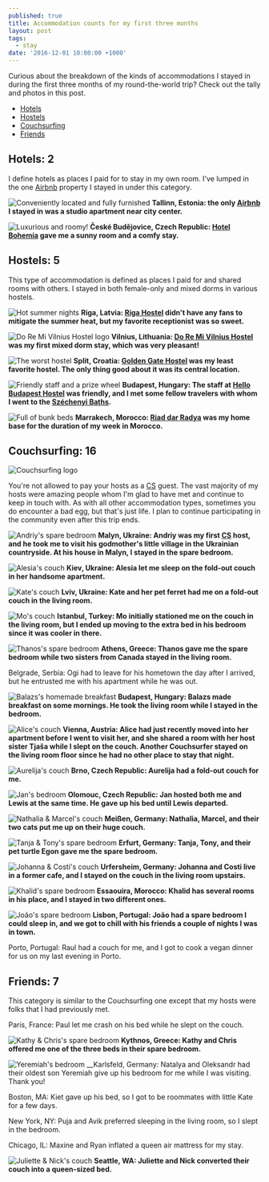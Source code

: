 ```yaml
---
published: true
title: Accommodation counts for my first three months
layout: post
tags:
  - stay
date: '2016-12-01 10:00:00 +1000'
---
```

Curious about the breakdown of the kinds of accommodations I stayed in during the first three months of my round-the-world trip? Check out the tally and photos in this post.

<!--more-->

* [Hotels](#hotels-2)
* [Hostels](#hostels-5)
* [Couchsurfing](#couchsurfing-16)
* [Friends](#friends-7)

## Hotels: 2

I define hotels as places I paid for to stay in my own room. I've lumped in the one [Airbnb][airbnb] property I stayed in under this category.

![Conveniently located and fully furnished]({{site.baseurl}}/images/2016/07/21/tallinn-arrival/airbnb-room.jpeg)
__Tallinn, Estonia: the only [Airbnb][airbnb] I stayed in was a studio apartment near city center.__

![Luxurious and roomy!]({{site.baseurl}}/images/2016/12/01-accommodation-counts-for-my-first-three-months/hotel-ceskebudejovice.jpg)
__České Budějovice, Czech Republic: [Hotel Bohemia](http://bohemia.restaurant) gave me a sunny room and a comfy stay.__

## Hostels: 5

This type of accommodation is defined as places I paid for and shared rooms with others. I stayed in both female-only and mixed dorms in various hostels.

![Hot summer nights]({{site.baseurl}}/images/2016/07/24/riga-day-1/rigahostel-bunkbeds.jpeg)
__Riga, Latvia: [Riga Hostel](http://www.rigahostel.com.lv/) didn't have any fans to mitigate the summer heat, but my favorite receptionist was so sweet.__

![Do Re Mi Vilnius Hostel logo]({{site.baseurl}}/images/2016/12/01-accommodation-counts-for-my-first-three-months/hostel-vilnius.png)
__Vilnius, Lithuania: [Do Re Mi Vilnius Hostel](http://doremihostel.com) was my first mixed dorm stay, which was very pleasant!__

![The worst hostel]({{site.baseurl}}/images/2016/08/21/trip-to-split/hostel-goldengate.jpeg)
__Split, Croatia: [Golden Gate Hostel](https://www.facebook.com/GoldenGateHostelSplit) was my least favorite hostel. The only thing good about it was its central location.__

![Friendly staff and a prize wheel]({{site.baseurl}}/images/2016/12/01-accommodation-counts-for-my-first-three-months/hostel-budapest.jpg)
__Budapest, Hungary: The staff at [Hello Budapest Hostel](http://www.hellobudapesthostel.com) was friendly, and I met some fellow travelers with whom I went to the [Széchenyi Baths](http://www.szechenyibath.hu).__

![Full of bunk beds]({{site.baseurl}}/images/2016/12/01-accommodation-counts-for-my-first-three-months/hostel-marrakesh.jpg)
__Marrakech, Morocco: [Riad dar Radya](https://www.lonelyplanet.com/morocco/marrakesh/hotels/riad-dar-radya/a/lod/b7a02a2d-40fb-4050-a459-b137a7a3e70d/1341482) was my home base for the duration of my week in Morocco.__

## Couchsurfing: 16

![Couchsurfing logo]({{site.baseurl}}/images/2016/08/01/my-first-experience-as-a-couchsurfing-guest/couchsurfing-logo.jpeg)

You're not allowed to pay your hosts as a [CS][cs] guest. The vast majority of my hosts were amazing people whom I'm glad to have met and continue to keep in touch with. As with all other accommodation types, sometimes you do encounter a bad egg, but that's just life. I plan to continue participating in the community even after this trip ends.

![Andriy's spare bedroom]({{site.baseurl}}/images/2016/07/31/a-day-in-malyn/room.jpeg)
__Malyn, Ukraine: Andriy was my first [CS][cs] host, and he took me to visit his godmother's little village in the Ukrainian countryside. At his house in Malyn, I stayed in the spare bedroom.__

![Alesia's couch]({{site.baseurl}}/images/2016/08/01/kiev-day-1/home-couch.jpeg)
__Kiev, Ukraine: Alesia let me sleep on the fold-out couch in her handsome apartment.__

![Kate's couch]({{site.baseurl}}/images/2016/08/03/trip-to-lviv/kateshouse-bed.jpeg)
__Lviv, Ukraine: Kate and her pet ferret had me on a fold-out couch in the living room.__

![Mo's couch]({{site.baseurl}}/images/2016/08/10/trip-to-istanbul/cs-moscouch.jpeg)
__Istanbul, Turkey: Mo initially stationed me on the couch in the living room, but I ended up moving to the extra bed in his bedroom since it was cooler in there.__

![Thanos's spare bedroom]({{site.baseurl}}/images/2016/08/16/trip-to-athens/thanos-room.jpeg)
__Athens, Greece: Thanos gave me the spare bedroom while two sisters from Canada stayed in the living room.__

Belgrade, Serbia: Ogi had to leave for his hometown the day after I arrived, but he entrusted me with his apartment while he was out.

![Balazs's homemade breakfast]({{site.baseurl}}/images/2016/12/01-accommodation-counts-for-my-first-three-months/cs-budapest.jpg)
__Budapest, Hungary: Balazs made breakfast on some mornings. He took the living room while I stayed in the bedroom.__

![Alice's couch]({{site.baseurl}}/images/2016/12/01-accommodation-counts-for-my-first-three-months/cs-vienna.jpg)
__Vienna, Austria: Alice had just recently moved into her apartment before I went to visit her, and she shared a room with her host sister Tjaša while I slept on the couch. Another Couchsurfer stayed on the living room floor since he had no other place to stay that night.__

![Aurelija's couch]({{site.baseurl}}/images/2016/12/01-accommodation-counts-for-my-first-three-months/cs-brno.jpg)
__Brno, Czech Republic: Aurelija had a fold-out couch for me.__

![Jan's bedroom]({{site.baseurl}}/images/2016/12/01-accommodation-counts-for-my-first-three-months/cs-olomouc.jpg)
__Olomouc, Czech Republic: Jan hosted both me and Lewis at the same time. He gave up his bed until Lewis departed.__

![Nathalia & Marcel's couch]({{site.baseurl}}/images/2016/12/01-accommodation-counts-for-my-first-three-months/cs-meissen.jpg)
__Meißen, Germany: Nathalia, Marcel, and their two cats put me up on their huge couch.__

![Tanja & Tony's spare bedroom]({{site.baseurl}}/images/2016/12/01-accommodation-counts-for-my-first-three-months/cs-erfurt.jpg)
__Erfurt, Germany: Tanja, Tony, and their pet turtle Egon gave me the spare bedroom.__

![Johanna & Costi's couch]({{site.baseurl}}/images/2016/12/01-accommodation-counts-for-my-first-three-months/cs-urfersheim.jpg)
__Urfersheim, Germany: Johanna and Costi live in a former cafe, and I stayed on the couch in the living room upstairs.__

![Khalid's spare bedroom]({{site.baseurl}}/images/2016/12/01-accommodation-counts-for-my-first-three-months/cs-essaouira.jpg)
__Essaouira, Morocco: Khalid has several rooms in his place, and I stayed in two different ones.__

![João's spare bedroom]({{site.baseurl}}/images/2016/12/01-accommodation-counts-for-my-first-three-months/cs-lisbon.jpg)
__Lisbon, Portugal: João had a spare bedroom I could sleep in, and we got to chill with his friends a couple of nights I was in town.__

Porto, Portugal: Raul had a couch for me, and I got to cook a vegan dinner for us on my last evening in Porto.

## Friends: 7

This category is similar to the Couchsurfing one except that my hosts were folks that I had previously met.

Paris, France: Paul let me crash on his bed while he slept on the couch.

![Kathy & Chris's spare bedroom]({{site.baseurl}}/images/2016/08/18/architectural-details-of-mikros-horio/bedroom.jpeg)
__Kythnos, Greece: Kathy and Chris offered me one of the three beds in their spare bedroom.__

![Yeremiah's bedroom]({{site.baseurl}}/images/2016/12/01-accommodation-counts-for-my-first-three-months/friend-karlsfeld.jpg)
__Karlsfeld, Germany: Natalya and Oleksandr had their oldest son Yeremiah give up his bedroom for me while I was visiting. Thank you!

Boston, MA: Kiet gave up his bed, so I got to be roommates with little Kate for a few days.

New York, NY: Puja and Avik preferred sleeping in the living room, so I slept in the bedroom.

Chicago, IL: Maxine and Ryan inflated a queen air mattress for my stay.

![Juliette & Nick's couch]({{site.baseurl}}/images/2016/12/01-accommodation-counts-for-my-first-three-months/friend-seattle.jpg)
__Seattle, WA: Juliette and Nick converted their couch into a queen-sized bed.__

[airbnb]: https://www.airbnb.com
[cs]: https://www.couchsurfing.com